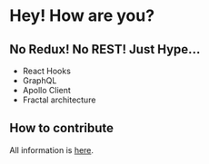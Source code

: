 # Hey! How are you?

## No Redux! No REST! Just Hype...

- React Hooks
- GraphQL
- Apollo Client
- Fractal architecture

## How to contribute

All information is [here](https://github.com/pavelkeyzik/just-for-fun/blob/master/CONTRIBUTING.md).
